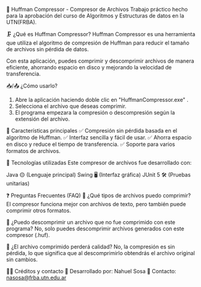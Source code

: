 📜 Huffman Compressor - Compresor de Archivos
Trabajo práctico hecho para la aprobación del curso de Algoritmos y Estructuras de datos en la UTN(FRBA).

🗜️ ¿Qué es Huffman Compressor?
Huffman Compressor es una herramienta que utiliza el algoritmo de compresión de Huffman para reducir el tamaño de archivos sin pérdida de datos.

Con esta aplicación, puedes comprimir y descomprimir archivos de manera eficiente, ahorrando espacio en disco y mejorando la velocidad de transferencia.

📥/📤 ¿Cómo usarlo?
1) Abre la aplicación haciendo doble clic en "HuffmanCompressor.exe" .
2) Selecciona el archivo que deseas comprimir.
3) El programa empezara la compresión o descompresión según la extensión del archivo.

🎯 Características principales
✅ Compresión sin pérdida basada en el algoritmo de Huffman.
✅ Interfaz sencilla y fácil de usar.
✅ Ahorra espacio en disco y reduce el tiempo de transferencia.
✅ Soporte para varios formatos de archivos.

🔧 Tecnologías utilizadas
Este compresor de archivos fue desarrollado con:

Java 🟡 (Lenguaje principal)
Swing 🖥️ (Interfaz gráfica)
JUnit 5 🛠️ (Pruebas unitarias)

❓ Preguntas Frecuentes (FAQ)
🔹 ¿Qué tipos de archivos puedo comprimir?
El compresor funciona mejor con archivos de texto, pero también puede comprimir otros formatos.

🔹 ¿Puedo descomprimir un archivo que no fue comprimido con este programa?
No, solo puedes descomprimir archivos generados con este compresor (.huf).

🔹 ¿El archivo comprimido perderá calidad?
No, la compresión es sin pérdida, lo que significa que al descomprimirlo obtendrás el archivo original sin cambios.

👨‍💻 Créditos y contacto
📌 Desarrollado por: Nahuel Sosa
📧 Contacto: nasosa@frba.utn.edu.ar
